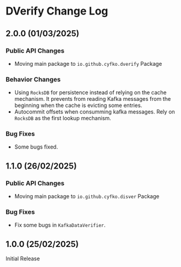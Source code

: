 # DVerify Change Log

## 2.0.0 (01/03/2025)
### Public API Changes
* Moving main package to `io.github.cyfko.dverify` Package

### Behavior Changes
* Using `RocksDB` for persistence instead of relying on the cache mechanism. It prevents from reading Kafka messages from the beginning when the cache is evicting some entries.
* Autocommit offsets when consumming kafka messages. Rely on `RocksDB` as the first lookup mechanism.

### Bug Fixes
* Some bugs fixed.

## 1.1.0 (26/02/2025)
### Public API Changes
* Moving main package to `io.github.cyfko.disver` Package

### Bug Fixes
* Fix some bugs in `KafkaDataVerifier`.

## 1.0.0 (25/02/2025)
Initial Release